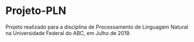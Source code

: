 # Projeto-PLN
Projeto realizado para a disciplina de Processamento de Linguagem Natural na Universidade Federal do ABC, em Julho de 2019.
